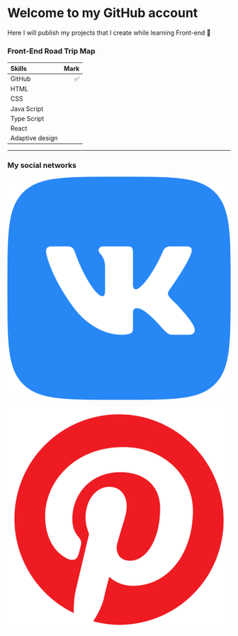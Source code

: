 # Welcome to my GitHub account

Here I will publish my projects that I create while learning Front-end 📖  

### Front-End Road Trip Map

Skills | Mark
:------|----:
GitHub|✅
HTML|
CSS|
Java Script|
Type Script|
React|
Adaptive design|

***
### My social networks

[![VK](/vk_5968835.png)](https://vk.com/id377592112)

[![Pinterest](/social_12942242.png)](https://pin.it/6MWY5bV43)